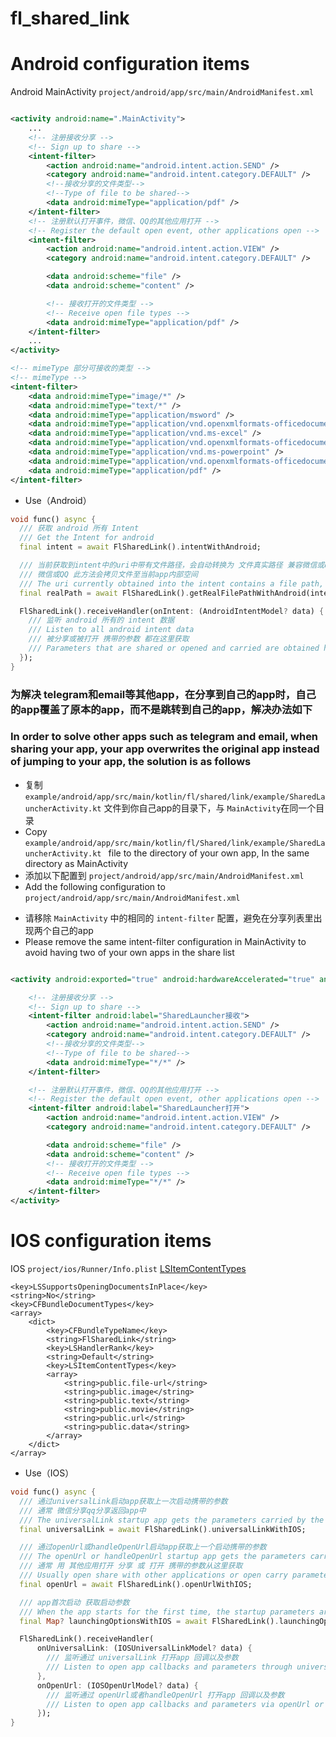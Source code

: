 # fl_shared_link

# Android configuration items

Android MainActivity `project/android/app/src/main/AndroidManifest.xml`

```xml

<activity android:name=".MainActivity">
    ...
    <!-- 注册接收分享 -->
    <!-- Sign up to share -->
    <intent-filter>
        <action android:name="android.intent.action.SEND" />
        <category android:name="android.intent.category.DEFAULT" />
        <!--接收分享的文件类型-->
        <!--Type of file to be shared-->
        <data android:mimeType="application/pdf" />
    </intent-filter>
    <!-- 注册默认打开事件，微信、QQ的其他应用打开 -->
    <!-- Register the default open event, other applications open -->
    <intent-filter>
        <action android:name="android.intent.action.VIEW" />
        <category android:name="android.intent.category.DEFAULT" />

        <data android:scheme="file" />
        <data android:scheme="content" />

        <!-- 接收打开的文件类型 -->
        <!-- Receive open file types -->
        <data android:mimeType="application/pdf" />
    </intent-filter>
    ...
</activity>
```

```xml
<!-- mimeType 部分可接收的类型 -->
<!-- mimeType -->
<intent-filter>
    <data android:mimeType="image/*" />
    <data android:mimeType="text/*" />
    <data android:mimeType="application/msword" />
    <data android:mimeType="application/vnd.openxmlformats-officedocument.wordprocessingml.document" />
    <data android:mimeType="application/vnd.ms-excel" />
    <data android:mimeType="application/vnd.openxmlformats-officedocument.spreadsheetml.sheet" />
    <data android:mimeType="application/vnd.ms-powerpoint" />
    <data android:mimeType="application/vnd.openxmlformats-officedocument.presentationml.presentation" />
    <data android:mimeType="application/pdf" />
</intent-filter>
```

- Use（Android）

```dart
void func() async {
  /// 获取 android 所有 Intent
  /// Get the Intent for android
  final intent = await FlSharedLink().intentWithAndroid;

  /// 当前获取到intent中的uri中带有文件路径，会自动转换为 文件真实路径 兼容微信或qq
  /// 微信或QQ 此方法会拷贝文件至当前app内部空间
  /// The uri currently obtained into the intent contains a file path, which is automatically converted to the true path of the file
  final realPath = await FlSharedLink().getRealFilePathWithAndroid(intent.id);

  FlSharedLink().receiveHandler(onIntent: (AndroidIntentModel? data) {
    /// 监听 android 所有的 intent 数据
    /// Listen to all android intent data
    /// 被分享或被打开 携带的参数 都在这里获取
    /// Parameters that are shared or opened and carried are obtained here
  });
}


```

### 为解决 telegram和email等其他app，在分享到自己的app时，自己的app覆盖了原本的app，而不是跳转到自己的app，解决办法如下

### In order to solve other apps such as telegram and email, when sharing your app, your app overwrites the original app instead of jumping to your app, the solution is as follows

- 复制 `example/android/app/src/main/kotlin/fl/shared/link/example/SharedLauncherActivity.kt` 文件到你自己app的目录下，与 `MainActivity`在同一个目录
- Copy `example/android/app/src/main/kotlin/fl/Shared/link/example/SharedLauncherActivity.kt ` file to the directory of your own app, In the same directory as MainActivity
- 添加以下配置到 `project/android/app/src/main/AndroidManifest.xml`
- Add the following configuration to  `project/android/app/src/main/AndroidManifest.xml`

* 请移除 `MainActivity` 中的相同的 `intent-filter` 配置，避免在分享列表里出现两个自己的app
* Please remove the same intent-filter configuration in MainActivity to avoid having two of your own apps in the share list

```xml

<activity android:exported="true" android:hardwareAccelerated="true" android:launchMode="singleInstance" android:name=".SharedLauncherActivity" android:theme="@style/LaunchTheme">

    <!-- 注册接收分享 -->
    <!-- Sign up to share -->
    <intent-filter android:label="SharedLauncher接收">
        <action android:name="android.intent.action.SEND" />
        <category android:name="android.intent.category.DEFAULT" />
        <!--接收分享的文件类型-->
        <!--Type of file to be shared-->
        <data android:mimeType="*/*" />
    </intent-filter>

    <!-- 注册默认打开事件，微信、QQ的其他应用打开 -->
    <!-- Register the default open event, other applications open -->
    <intent-filter android:label="SharedLauncher打开">
        <action android:name="android.intent.action.VIEW" />
        <category android:name="android.intent.category.DEFAULT" />

        <data android:scheme="file" />
        <data android:scheme="content" />
        <!-- 接收打开的文件类型 -->
        <!-- Receive open file types -->
        <data android:mimeType="*/*" />
    </intent-filter>
</activity>

```

# IOS configuration items

IOS `project/ios/Runner/Info.plist`
[LSItemContentTypes](https://developer.apple.com/library/archive/documentation/Miscellaneous/Reference/UTIRef/Articles/System-DeclaredUniformTypeIdentifiers.html)

```plist
<key>LSSupportsOpeningDocumentsInPlace</key>
<string>No</string>
<key>CFBundleDocumentTypes</key>
<array>
    <dict>
        <key>CFBundleTypeName</key>
        <string>FlSharedLink</string>
        <key>LSHandlerRank</key>
        <string>Default</string>
        <key>LSItemContentTypes</key>
        <array>
            <string>public.file-url</string>
            <string>public.image</string>
            <string>public.text</string>
            <string>public.movie</string>
            <string>public.url</string>
            <string>public.data</string>
        </array>
    </dict>
</array>
```

- Use（IOS）

```dart
void func() async {
  /// 通过universalLink启动app获取上一次启动携带的参数
  /// 通常 微信分享qq分享返回app中 
  /// The universalLink startup app gets the parameters carried by the last startup
  final universalLink = await FlSharedLink().universalLinkWithIOS;

  /// 通过openUrl或handleOpenUrl启动app获取上一个启动携带的参数
  /// The openUrl or handleOpenUrl startup app gets the parameters carried by the last startup
  /// 通常 用 其他应用打开 分享 或 打开 携带的参数从这里获取
  /// Usually open share with other applications or open carry parameters obtained from here
  final openUrl = await FlSharedLink().openUrlWithIOS;

  /// app首次启动 获取启动参数
  /// When the app starts for the first time, the startup parameters are obtained
  final Map? launchingOptionsWithIOS = await FlSharedLink().launchingOptionsWithIOS;

  FlSharedLink().receiveHandler(
      onUniversalLink: (IOSUniversalLinkModel? data) {
        /// 监听通过 universalLink 打开app 回调以及参数
        /// Listen to open app callbacks and parameters through universalLink
      },
      onOpenUrl: (IOSOpenUrlModel? data) {
        /// 监听通过 openUrl或者handleOpenUrl 打开app 回调以及参数
        /// Listen to open app callbacks and parameters via openUrl or handleOpenUrl
      });
}
```